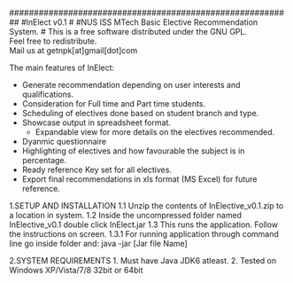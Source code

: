 ##########################################################
#InElect v0.1                   			 #
#NUS ISS MTech Basic Elective Recommendation System.     #
This is a free software distributed under the GNU GPL.  
Feel free to redistribute.                              
Mail us at getnpk[at]gmail[dot]com		 								 


The main features of InElect: 

  - Generate recommendation depending on user interests and qualifications.
  - Consideration for Full time and Part time students.
  - Scheduling of electives done based on student branch and type.
  - Showcase output in spreadsheet format.
     - Expandable view for more details on the electives recommended.
  - Dyanmic questionnaire
  - Highlighting of electives and how favourable the subject is in percentage.
  - Ready reference Key set for all electives.
  - Export final recommendations in xls format (MS Excel) for future reference.
  
1.SETUP AND INSTALLATION 
	1.1 Unzip the contents of InElective_v0.1.zip to a location in system.
	1.2 Inside the uncompressed folder named InElective_v0.1 double click InElect.jar
	1.3 This runs the application. Follow the instructions on screen.
		1.3.1 For running application through command line go inside folder and:
			java -jar [Jar file Name]
			

2.SYSTEM REQUIREMENTS
	1. Must have Java JDK6 atleast.
	2. Tested on Windows XP/Vista/7/8 32bit or 64bit
